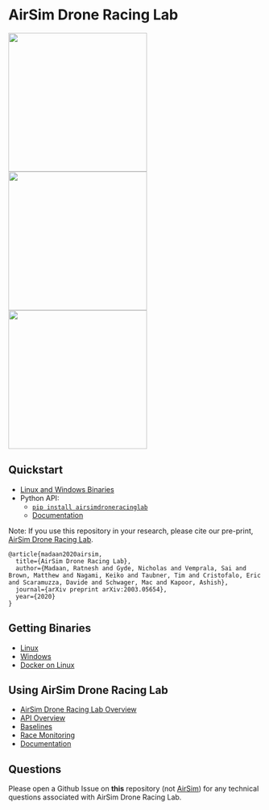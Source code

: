 # AirSim Drone Racing Lab 

<img src="https://github.com/madratman/airsim_neurips_gifs/blob/master/imgs/neurips_b99_3_drones.gif?raw=true" width="275"> <img src="https://github.com/madratman/airsim_neurips_gifs/blob/master/imgs/neurips_soccer_field_8_drones.gif?raw=true" width="275"> <img src="https://github.com/madratman/airsim_neurips_gifs/blob/master/imgs/neurips_zhangjiajie_4_drones.gif?raw=true" width="275">

## Quickstart
- [Linux and Windows Binaries](https://github.com/microsoft/AirSim-Drone-Racing-Lab/releases)
- Python API:    
  - [`pip install airsimdroneracinglab`](https://pypi.org/project/airsimdroneracinglab/)   
  - [Documentation](https://microsoft.github.io/AirSim-Drone-Racing-Lab/) 

Note: If you use this repository in your research, please cite our pre-print, [AirSim Drone Racing Lab](https://arxiv.org/abs/2003.05654).

```
@article{madaan2020airsim,
  title={AirSim Drone Racing Lab},
  author={Madaan, Ratnesh and Gyde, Nicholas and Vemprala, Sai and Brown, Matthew and Nagami, Keiko and Taubner, Tim and Cristofalo, Eric and Scaramuzza, Davide and Schwager, Mac and Kapoor, Ashish},
  journal={arXiv preprint arXiv:2003.05654},
  year={2020}
}
```

## Getting Binaries
- [Linux](docs/using_binaries.md#linux)
- [Windows](docs/using_binaries.md#windows)
- [Docker on Linux](docs/docker.md)

## Using AirSim Drone Racing Lab
- [AirSim Drone Racing Lab Overview](docs/adrl_overview.md)
- [API Overview](docs/api_overview.md)
- [Baselines](docs/baselines.md)
- [Race Monitoring](docs/race_monitoring.md)
- [Documentation](https://microsoft.github.io/AirSim-Drone-Racing-Lab)

## Questions
Please open a Github Issue on **this** repository (not [AirSim](https://github.com/microsoft/AirSim)) for any technical questions associated with AirSim Drone Racing Lab. 
